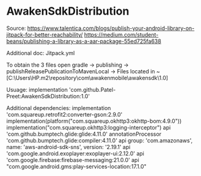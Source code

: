 # AwakenSdkDistribution

Source: 
https://www.talentica.com/blogs/publish-your-android-library-on-jitpack-for-better-reachability/
https://medium.com/student-beans/publishing-a-library-as-a-aar-package-55ed725fa638

Additional doc: Jitpack.yml

To obtain the 3 files open gradle -> publishing -> publishReleasePublicationToMavenLocal -> Files located in ~ [C:\Users\HP\.m2\repository\com\awakenmobile\awakensdk\1.0]

Usuage: 
    implementation 'com.github.Patel-Preet:AwakenSdkDistribution:1.0'

Additional dependencies:
    implementation 'com.squareup.retrofit2:converter-gson:2.9.0'
    implementation(platform("com.squareup.okhttp3:okhttp-bom:4.9.0"))
    implementation("com.squareup.okhttp3:logging-interceptor")
    api 'com.github.bumptech.glide:glide:4.11.0'
    annotationProcessor 'com.github.bumptech.glide:compiler:4.11.0'
    api group: 'com.amazonaws', name: 'aws-android-sdk-sns', version: '2.19.1'
    api 'com.google.android.exoplayer:exoplayer-ui:2.12.0'
    api 'com.google.firebase:firebase-messaging:21.0.0'
    api "com.google.android.gms:play-services-location:17.1.0"
